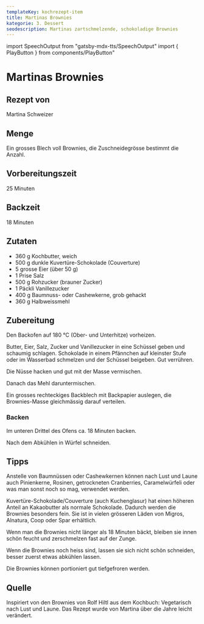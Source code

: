 ```yaml
---
templateKey: kochrezept-item
title: Martinas Brownies
kategorie: 3. Dessert
seodescription: Martinas zartschmelzende, schokoladige Brownies
---
```

import SpeechOutput from "gatsby-mdx-tts/SpeechOutput"
import { PlayButton } from components/PlayButton"

<SpeechOutput id="kochrezept-martina-schweizer-brownies" customPlayButton={PlayButton}>

# Martinas Brownies

## Rezept von

Martina Schweizer

## Menge

Ein grosses Blech voll Brownies, die Zuschneidegrösse bestimmt die Anzahl. 

## Vorbereitungszeit

25 Minuten

## Backzeit

18 Minuten



## Zutaten

* 360 g Kochbutter, weich
* 500 g dunkle Kuvertüre-Schokolade (Couverture) 
* 5 grosse Eier (über 50 g)
* 1 Prise Salz
* 500 g Rohzucker (brauner Zucker)
* 1 Päckli Vanillezucker
* 400 g Baumnuss- oder Cashewkerne, grob gehackt
* 360 g Halbweissmehl

## Zubereitung

Den Backofen auf 180 °C (Ober- und Unterhitze) vorheizen.

Butter, Eier, Salz, Zucker und Vanillezucker in eine Schüssel geben und schaumig schlagen.
Schokolade in einem Pfännchen auf kleinster Stufe oder im Wasserbad schmelzen und der Schüssel beigeben. Gut verrühren. 

Die Nüsse hacken und gut mit der Masse vermischen. 

Danach das Mehl daruntermischen.
 
Ein grosses rechteckiges Backblech mit Backpapier auslegen, die Brownies-Masse gleichmässig darauf verteilen.

### Backen
Im unteren Drittel des Ofens ca. 18 Minuten backen. 

Nach dem Abkühlen in Würfel schneiden.

## Tipps

Anstelle von Baumnüssen oder Cashewkernen können nach Lust und Laune auch Pinienkerne, Rosinen, getrockneten Cranberries, Caramelwürfeli oder was man sonst noch so mag, verwendet werden. 

Kuvertüre-Schokolade/Couverture (auch Kuchenglasur) hat einen höheren Anteil an Kakaobutter als normale Schokolade. Dadurch werden die Brownies besonders fein. Sie ist in vielen grösseren Läden von Migros, Alnatura, Coop oder Spar erhältlich.

Wenn man die Brownies nicht länger als 18 Minuten bäckt, bleiben sie innen schön feucht und zerschmelzen fast auf der Zunge. 

Wenn die Brownies noch heiss sind, lassen sie sich nicht schön schneiden, besser zuerst etwas abkühlen lassen.

Die Brownies können portioniert gut tiefgefroren werden.

## Quelle

Inspiriert von den Brownies von Rolf Hiltl aus dem Kochbuch: Vegetarisch nach Lust und Laune. Das Rezept wurde von Martina über die Jahre leicht verändert. 
</SpeechOutput>